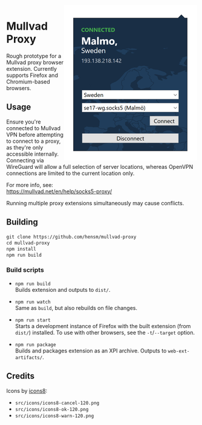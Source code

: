<img src="preview.png" align="right" width="352" height="411">

# Mullvad Proxy

Rough prototype for a Mullvad proxy browser extension. Currently supports Firefox and Chromium-based browsers. 



## Usage

Ensure you're connected to Mullvad VPN before attempting to connect to a proxy, as they're only accessible internally. Connecting via WireGuard will allow a full selection of server locations, whereas OpenVPN connections are limited to the current location only.

For more info, see:  
https://mullvad.net/en/help/socks5-proxy/

Running multiple proxy extensions simultaneously may cause conflicts.



## Building

````ssh
git clone https://github.com/hensm/mullvad-proxy
cd mullvad-proxy
npm install
npm run build
````


### Build scripts

* `npm run build`  
  Builds extension and outputs to `dist/`.

* `npm run watch`  
  Same as `build`, but also rebuilds on file changes.

* `npm run start`  
  Starts a development instance of Firefox with the built extension (from `dist/`) installed. To use with other browsers, see the `-t`/`--target` option.

* `npm run package`  
  Builds and packages extension as an XPI archive. Outputs to `web-ext-artifacts/`.


## Credits

Icons by [icons8](https://icons8.com):
* `src/icons/icons8-cancel-120.png`
* `src/icons/icons8-ok-120.png`
* `src/icons/icons8-warn-120.png`
